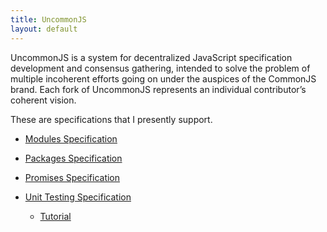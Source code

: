 ```yaml
---
title: UncommonJS
layout: default
---
```


UncommonJS is a system for decentralized JavaScript specification
development and consensus gathering, intended to solve the problem of
multiple incoherent efforts going on under the auspices of the
CommonJS brand.  Each fork of UncommonJS represents an individual
contributor’s coherent vision.

These are specifications that I presently support.

-   [Modules Specification](modules/specification)

-   [Packages Specification](packages/specification)

-   [Promises Specification](promises/specification)

-   [Unit Testing Specification](tests/specification)

    -   [Tutorial](tests/tutorial)

